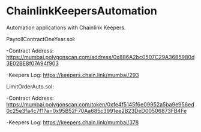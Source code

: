 # ChainlinkKeepersAutomation

Automation applications with Chainlink Keepers.

PayrollContractOneYear.sol:

  -Contract Address: https://mumbai.polygonscan.com/address/0x886A2bc0507C29A3685980d3E02BE8f07A94f903
  
  -Keepers Log: https://keepers.chain.link/mumbai/293
  
LimitOrderAuto.sol:
  
  -Contract Address: https://mumbai.polygonscan.com/token/0xfe4f5145f6e09952a5ba9e956ed0c25e3fa4c7f1?a=0x95B52F70Aa685c3991ee2B23DeD00506873FB4Fe
  
  -Keepers Log: https://keepers.chain.link/mumbai/378
